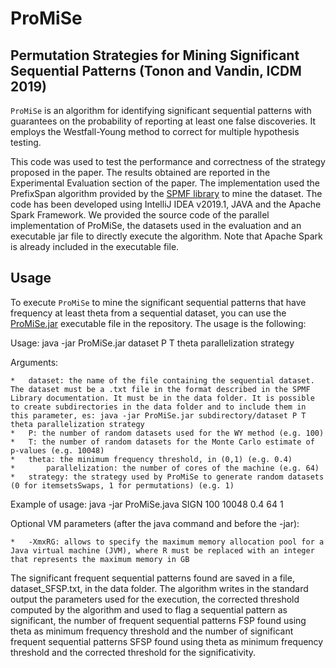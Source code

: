 # ProMiSe
## Permutation Strategies for Mining Significant Sequential Patterns (Tonon and Vandin, ICDM 2019)
`ProMiSe` is an algorithm for identifying significant sequential patterns with guarantees on the probability of reporting at least one false discoveries. It employs the Westfall-Young method to correct for multiple hypothesis testing.

This code was used to test the performance and correctness of the strategy proposed in the paper. The results obtained are reported in the Experimental Evaluation section of the paper. The implementation used the PrefixSpan algorithm provided by the [SPMF library](http://www.philippe-fournier-viger.com/spmf/) to mine the dataset. The code has been developed using IntelliJ IDEA v2019.1, JAVA and the Apache Spark Framework.
We provided the source code of the parallel implementation of ProMiSe, the datasets used in the evaluation and an executable jar file to directly execute the algorithm. Note that Apache Spark is already included in the executable file.

## Usage
To execute `ProMiSe` to mine the significant sequential patterns that have frequency at least theta from a sequential dataset, you can use the [ProMiSe.jar](ProMiSe.jar) executable file in the repository. The usage is the following:

Usage: java -jar ProMiSe.jar dataset P T theta parallelization strategy   

Arguments:

	* 	dataset: the name of the file containing the sequential dataset. The dataset must be a .txt file in the format described in the SPMF Library documentation. It must be in the data folder. It is possible to create subdirectories in the data folder and to include them in this parameter, es: java -jar ProMiSe.jar subdirectory/dataset P T theta parallelization strategy
	*	P: the number of random datasets used for the WY method (e.g. 100)
	*	T: the number of random datasets for the Monte Carlo estimate of p-values (e.g. 10048)
	*	theta: the minimum frequency threshold, in (0,1) (e.g. 0.4)
	*   	parallelization: the number of cores of the machine (e.g. 64)
	*	strategy: the strategy used by ProMiSe to generate random datasets (0 for itemsetsSwaps, 1 for permutations) (e.g. 1)

Example of usage: java -jar ProMiSe.java SIGN 100 10048 0.4 64 1

Optional VM parameters (after the java command and before the -jar):
	
	*	-XmxRG: allows to specify the maximum memory allocation pool for a Java virtual machine (JVM), where R must be replaced with an integer that represents the maximum memory in GB

The significant frequent sequential patterns found are saved in a file, dataset_SFSP.txt, in the data folder.
The algorithm writes in the standard output the parameters used for the execution, the corrected threshold computed by the algorithm and used to flag a sequential pattern as significant, the number of frequent sequential patterns FSP found using theta as minimum frequency threshold and the number of significant frequent sequential patterns SFSP found using theta as minimum frequency threshold and the corrected threshold for the significativity.  
  
